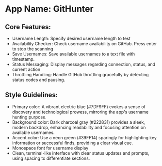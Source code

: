 # **App Name**: GitHunter

## Core Features:

- Username Length: Specify desired username length to test
- Availability Checker: Check username availability on GitHub. Press enter to stop the scanning
- Save Usernames: Save available usernames to a text file with timestamp.
- Status Messaging: Display messages regarding connection, status, and current action
- Throttling Handling: Handle GitHub throttling gracefully by detecting status codes and pausing.

## Style Guidelines:

- Primary color: A vibrant electric blue (#7DF9FF) evokes a sense of discovery and technological prowess, mirroring the app's username hunting purpose.
- Background color: Dark charcoal gray (#222831) provides a sleek, modern backdrop, enhancing readability and focusing attention on available usernames.
- Accent color: Use a neon green (#39FF14) sparingly for highlighting key information or successful finds, providing a clear visual cue.
- Monospace font for username display
- Clean, terminal-like interface with clear status updates and prompts, using spacing to differentiate sections.